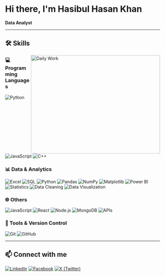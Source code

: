 # Hi there, I'm Hasibul Hasan Khan

**Data Analyst**

---

## 🛠️ Skills

<img align="right" alt="Daily Work"  src="https://i.imgur.com/uhZdH9C.gif" width="420" height="320" />

### 💻 Programming Languages
![Python](https://img.shields.io/badge/-Python-000?&logo=Python)
![JavaScript](https://img.shields.io/badge/-JavaScript-000?&logo=JavaScript)
![C++](https://img.shields.io/badge/-C++-000?&logo=C%2B%2B&logoColor=00599C)

### 📊 Data & Analytics
![Excel](https://img.shields.io/badge/-Excel-000?&logo=microsoft-excel)
![SQL](https://img.shields.io/badge/-SQL-000?&logo=MySQL)
![Python](https://img.shields.io/badge/-Python-000?&logo=Python)
![Pandas](https://img.shields.io/badge/-Pandas-000?&logo=pandas)
![NumPy](https://img.shields.io/badge/-NumPy-000?&logo=numpy)
![Matplotlib](https://img.shields.io/badge/-Matplotlib-000?&logo=plotly)
![Power BI](https://img.shields.io/badge/-Power%20BI-000?&logo=Power-BI&logoColor=F2C811)
![Statistics](https://img.shields.io/badge/-Statistics-000?&logo=google-analytics&logoColor=white)
![Data Cleaning](https://img.shields.io/badge/-Data%20Cleaning-000?&logo=databricks)
![Data Visualization](https://img.shields.io/badge/-Data%20Visualization-000?&logo=tableau)


### 🌐 Others
![JavaScript](https://img.shields.io/badge/-JavaScript-000?&logo=JavaScript)
![React](https://img.shields.io/badge/-React-000?&logo=React)
![Node.js](https://img.shields.io/badge/-Node.js-000?&logo=Node.js)
![MongoDB](https://img.shields.io/badge/-MongoDB-000?&logo=MongoDB&logoColor=47A248)
![APIs](https://img.shields.io/badge/-APIs-000?&logo=Swagger)


### 🔧 Tools & Version Control
![Git](https://img.shields.io/badge/-Git-000?&logo=Git)
![GitHub](https://img.shields.io/badge/-GitHub-000?&logo=GitHub)


---

## 📫 Connect with me
[![LinkedIn](https://img.shields.io/badge/-LinkedIn-000?&logo=LinkedIn&logoColor=0A66C2)](https://www.linkedin.com/in/hasibulhasankhan/)
[![Facebook](https://img.shields.io/badge/-Facebook-000?&logo=Facebook&logoColor=1877F2)](https://www.facebook.com/hasibulhasankhan2/)
[![X (Twitter)](https://img.shields.io/badge/-X-000?&logo=X&logoColor=white)](https://x.com/Hasib2277)



